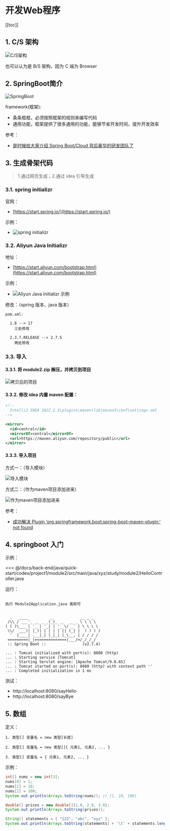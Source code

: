 # 开发Web程序

[[toc]]

## 1. C/S 架构

![C/S架构](./images/03-01.png)

也可以认为是 B/S 架构，因为 C 端为 Browser


## 2. SpringBoot简介

![SpringBoot](./images/03-02.png)

framework(框架):

* 条条框框，必须按照框架的规则来编写代码
* 通用功能，框架提供了很多通用的功能，能够节省开发时间，提升开发效率

参考：

* [是时候给大家介绍 Spring Boot/Cloud 背后豪华的研发团队了](https://developer.aliyun.com/article/686829)

## 3. 生成骨架代码

>1.通过网页生成；2.通过 idea 引导生成

### 3.1. spring initializr

官网：

* [https://start.spring.io/](https://start.spring.io/)

示例：

* ![spring initializr
](./images/03-03.png)

### 3.2. Aliyun Java Initializr

地址：

* [https://start.aliyun.com/bootstrap.html](https://start.aliyun.com/bootstrap.html)


示例：

* ![ Aliyun Java Initializr 示例](./images/03-04.png)

修改：（spring 版本、java 版本）

```text
pom.xml:

  1.8 --> 17
    三处修改

  2.3.7.RELEASE --> 2.7.5
    两处修改
```

### 3.3. 导入

#### 3.3.1. 将 module2.zip 解压，并拷贝到项目

![拷贝后的项目](./images/03-05.png)

#### 3.3.2. 修改 idea 内置 maven 配置：

```xml
<!-- 
  IntelliJ IDEA 2022.2.3\plugins\maven\lib\maven3\conf\settings.xml
-->

<mirror>
  <id>central</id>
  <mirrorOf>central</mirrorOf>
  <url>https://maven.aliyun.com/repository/public</url>
</mirror>
```

#### 3.3.3. 导入项目

方式一：（导入模块）

![导入模块](./images/03-06.png)

方式二：（作为maven项目添加进来）

![作为maven项目添加进来](./images/03-07.png)

参考：

* [成功解决 Plugin ‘org.springframework.boot:spring-boot-maven-plugin:‘ not found](https://blog.csdn.net/weixin_46291251/article/details/125289383)

## 4. springboot 入门

示例：

<<< @/docs/back-end/java/quick-start/codes/project1/module2/src/main/java/xyz/study/module2/HelloController.java

运行：

```text

执行 Module2Application.java 类即可


  .   ____          _            __ _ _
 /\\ / ___'_ __ _ _(_)_ __  __ _ \ \ \ \
( ( )\___ | '_ | '_| | '_ \/ _` | \ \ \ \
 \\/  ___)| |_)| | | | | || (_| |  ) ) ) )
  '  |____| .__|_| |_|_| |_\__, | / / / /
 =========|_|==============|___/=/_/_/_/
 :: Spring Boot ::                (v2.7.4)

... : Tomcat initialized with port(s): 8080 (http)
... : Starting service [Tomcat]
... : Starting Servlet engine: [Apache Tomcat/9.0.65]
... : Tomcat started on port(s): 8080 (http) with context path ''
... : Completed initialization in 1 ms

```

测试：

* http://localhost:8080/sayHello
* http://localhost:8080/sayBye

## 5. 数组

定义：

```text
1. 类型[] 变量名 = new 类型[长度]

2. 类型[] 变量名 = new 类型[]{ 元素1, 元素2, ... }

3. 类型[] 变量名 = { 元素1, 元素2, ... }
```

示例：

```java
int[] nums = new int[3];
nums[0] = 1;
nums[1] = 10;
nums[2] = 100;
System.out.println(Arrays.toString(nums)); // [1, 10, 100]

double[] prices = new double[]{1.0, 2.0, 3.0};
System.out.println(Arrays.toString(prices));

String[] statements = { "123", "abc", "xyz" };
System.out.println(Arrays.toString(statements) + '\t' + statements.length);
```